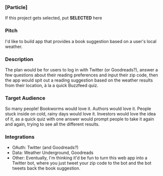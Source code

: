 ### [Particle]

If this project gets selected, put **SELECTED** here

### Pitch

I'd like to build app that provides a book suggestion based on a user's local weather.

### Description

The plan would be for users to log in with Twitter (or Goodreads?), answer a few questions about their reading preferences and input their zip code, then the app would spit out a reading suggestion based on the weather results from their location, à la a quick Buzzfeed quiz.

### Target Audience

So many people! Bookworms would love it. Authors would love it. People stuck inside on cold, rainy days would love it. Investors would love the idea of it, as a quick quiz with one answer would prompt people to take it again and again, trying to see all the different results.

### Integrations

* OAuth: Twitter (and Goodreads?)
* Data: Weather Underground, Goodreads
* Other: Eventually, I'm thinking it'd be fun to turn this web app into a Twitter bot, where you just tweet your zip code to the bot and the bot tweets back the book suggestion.
